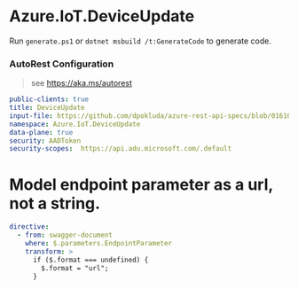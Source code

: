 # Azure.IoT.DeviceUpdate

Run `generate.ps1` or `dotnet msbuild /t:GenerateCode` to generate code.

### AutoRest Configuration
> see https://aka.ms/autorest

``` yaml
public-clients: true
title: DeviceUpdate
input-file: https://github.com/dpokluda/azure-rest-api-specs/blob/0161086e0d0a91dd1ef313dfce138be2fec0ab11/specification/deviceupdate/data-plane/Microsoft.DeviceUpdate/preview/2021-06-01-preview/deviceupdate.json
namespace: Azure.IoT.DeviceUpdate
data-plane: true
security: AADToken
security-scopes:  https://api.adu.microsoft.com/.default
```
# Model endpoint parameter as a url, not a string.

```yaml
directive:
  - from: swagger-document
    where: $.parameters.EndpointParameter
    transform: >
      if ($.format === undefined) {
        $.format = "url";
      }

```